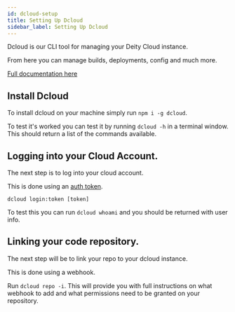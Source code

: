 ```yaml
---
id: dcloud-setup
title: Setting Up Dcloud
sidebar_label: Setting Up Dcloud
---
```


Dcloud is our CLI tool for managing your Deity Cloud instance.

From here you can manage builds, deployments, config and much more.

[Full documentation here](/docs/platform/cloud/installation)

## Install Dcloud

To install dcloud on your machine simply run `npm i -g dcloud`.

To test it's worked you can test it by running `dcloud -h` in a terminal window. This should return a list of the commands available.

## Logging into your Cloud Account.

The next step is to log into your cloud account.

This is done using an [auth token](https://app.deity.cloud/sign-in/authorization-token).

`dcloud login:token [token]`

To test this you can run `dcloud whoami` and you should be returned with user info.

## Linking your code repository.

The next step will be to link your repo to your dcloud instance.

This is done using a webhook.

Run `dcloud repo -i`. This will provide you with full instructions on what webhook to add and what permissions need to be granted on your repository.
